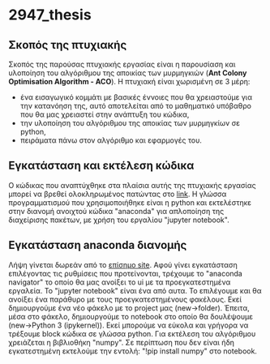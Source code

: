 # 2947_thesis
## Σκοπός της πτυχιακής

Σκοπός της παρούσας πτυχιακής εργασίας είναι η παρουσίαση και υλοποίηση του αλγόριθμου της αποικίας των μυρμηγκιών (**Ant Colony Optimisation Algorithm - ACΟ**).
Η πτυχιακή είναι χωρισμένη σε 3 μέρη:
- ένα εισαγωγικό κομμάτι με βασικές έννοιες που θα χρειαστούμε για την κατανόηση της, αυτό αποτελείται από το μαθηματικό υπόβαθρο που θα μας χρειαστεί στην ανάπτυξη του κώδικα,
- την υλοποίηση του αλγόριθμου της αποικίας των μυρμηγκίων σε python,
- πειράματα πάνω στον αλγόριθμο και εφαρμογές του. 

## Εγκατάσταση και εκτέλεση κώδικα

Ο κώδικας που αναπτύχθηκε στα πλαίσια αυτής της πτυχιακής εργασίας μπορεί να βρεθεί ολοκληρωμένος πατώντας στο [link](https://github.com/vaggbik/ant_colony_algorithm).
Η γλώσσα προγραμματισμού που χρησιμοποιήθηκε είναι η python και εκτελέστηκε στην διανομή ανοιχτού κώδικα "anaconda" για απλοποίηση της διαχείρισης πακέτων, με χρήση του εργαλίου "jupyter notebook".

## Εγκατάσταση anaconda διανομής

Λήψη γίνεται δωρεάν από το [επίσημο site](https://docs.anaconda.com/anaconda/install/).
Αφού γίνει εγκατάσταση επιλέγοντας τις ρυθμίσεις που προτείνονται, τρέχουμε το "anaconda navigator" το οποίο θα μας ανοίξει το ui με τα προεγκατεστημένα εργαλεία. Το "jupyter notebook" είναι ένα από αυτα.
Το επιλέγουμε και θα ανοίξει ένα παράθυρο με τους προεγκατεστημένους φακέλους. Εκεί δημιουργούμε ένα νέο φάκελο με το project μας (new->folder). 
Έπειτα, μέσα στο φάκελο, δημιουργούμε το notebook στο οποίο θα δουλέψουμε (new->Python 3 (ipykernel)). Εκεί μπορούμε να εύκολα και γρήγορα να τρέξουμε block κώδικα σε γλώσσα python.
Για εκτέλεση του αλγόριθμου χρειάζεται η βιβλιοθήκη "numpy". 
Σε περίπτωση που δεν είναι ήδη εγκατεστημένη εκτελούμε την εντολή: "!pip install numpy" στο notebook.


